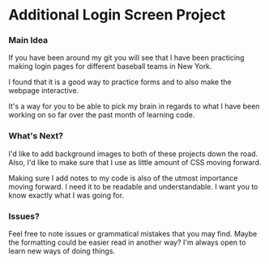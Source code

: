 # Additional Login Screen Project

### Main Idea

If you have been around my git you will see that I have been practicing making login pages for different baseball teams in New York.

I found that it is a good way to practice forms and to also make the webpage interactive.

It's a way for you to be able to pick my brain in regards to what I have been working on so far over the past month of learning code. 

### What's Next?

I'd like to add background images to both of these projects down the road. Also, I'd like to make sure that I use as little amount of CSS moving forward.

Making sure I add notes to my code is also of the utmost importance moving forward. I need it to be readable and understandable. I want you to know exactly what I was going for. 


### Issues?

Feel free to note issues or grammatical mistakes that you may find. Maybe the formatting could be easier read in another way? I'm always open to learn new ways of doing things. 

